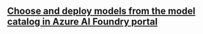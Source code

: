 ## [Choose and deploy models from the model catalog in Azure AI Foundry portal](https://learn.microsoft.com/en-us/training/modules/explore-models-azure-ai-studio/)

